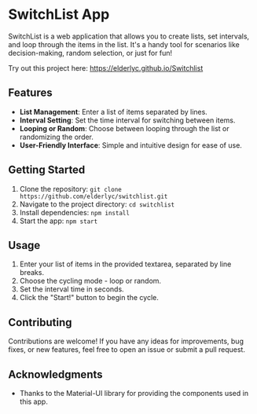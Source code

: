 # SwitchList App

SwitchList is a web application that allows you to create lists, set intervals, and loop through the items in the list. It's a handy tool for scenarios like decision-making, random selection, or just for fun!

Try out this project here: https://elderlyc.github.io/Switchlist

## Features

- **List Management**: Enter a list of items separated by lines.
- **Interval Setting**: Set the time interval for switching between items.
- **Looping or Random**: Choose between looping through the list or randomizing the order.
- **User-Friendly Interface**: Simple and intuitive design for ease of use.

## Getting Started

1. Clone the repository: `git clone https://github.com/elderlyc/switchlist.git`
2. Navigate to the project directory: `cd switchlist`
3. Install dependencies: `npm install`
4. Start the app: `npm start`

## Usage

1. Enter your list of items in the provided textarea, separated by line breaks.
2. Choose the cycling mode - loop or random.
3. Set the interval time in seconds.
4. Click the "Start!" button to begin the cycle.

## Contributing

Contributions are welcome! If you have any ideas for improvements, bug fixes, or new features, feel free to open an issue or submit a pull request.

## Acknowledgments

- Thanks to the Material-UI library for providing the components used in this app.
